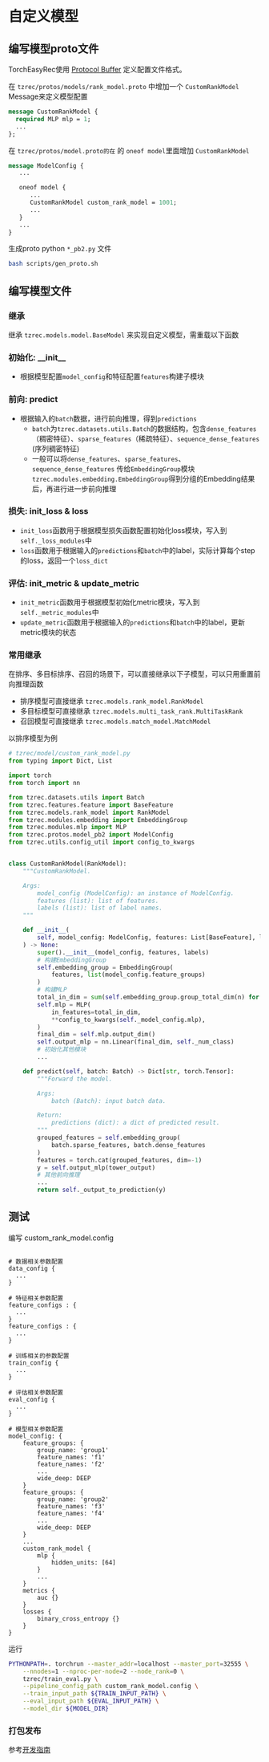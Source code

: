 # 自定义模型

## 编写模型proto文件

TorchEasyRec使用 [Protocol Buffer](https://developers.google.com/protocol-buffers/docs/pythontutorial) 定义配置文件格式。

在 `tzrec/protos/models/rank_model.proto` 中增加一个 `CustomRankModel` Message来定义模型配置

```protobuf
message CustomRankModel {
  required MLP mlp = 1;
  ...
};
```

在 `tzrec/protos/model.proto的在` 的 `oneof model`里面增加 `CustomRankModel`

```protobuf
message ModelConfig {
   ...

   oneof model {
      ...
      CustomRankModel custom_rank_model = 1001;
      ...
   }
   ...
}
```

生成proto python `*_pb2.py` 文件

```bash
bash scripts/gen_proto.sh
```

## 编写模型文件

### 继承

继承 `tzrec.models.model.BaseModel` 来实现自定义模型，需重载以下函数

### 初始化: \_\_init\_\_

- 根据模型配置`model_config`和特征配置`features`构建子模块

### 前向: predict

- 根据输入的`batch`数据，进行前向推理，得到`predictions`
  - `batch`为`tzrec.datasets.utils.Batch`的数据结构，包含`dense_features`（稠密特征）、`sparse_features`（稀疏特征）、`sequence_dense_features` (序列稠密特征)
  - 一般可以将`dense_features`、`sparse_features`、`sequence_dense_features` 传给`EmbeddingGroup`模块`tzrec.modules.embedding.EmbeddingGroup`得到分组的Embedding结果后，再进行进一步前向推理

### 损失: init_loss & loss

- `init_loss`函数用于根据模型损失函数配置初始化loss模块，写入到`self._loss_modules`中
- `loss`函数用于根据输入的`predictions`和`batch`中的label，实际计算每个step的loss，返回一个`loss_dict`

### 评估: init_metric & update_metric

- `init_metric`函数用于根据模型初始化metric模块，写入到`self._metric_modules`中
- `update_metric`函数用于根据输入的`predictions`和`batch`中的label，更新metric模块的状态

### 常用继承

在排序、多目标排序、召回的场景下，可以直接继承以下子模型，可以只用重置前向推理函数

- 排序模型可直接继承 `tzrec.models.rank_model.RankModel`
- 多目标模型可直接继承 `tzrec.models.multi_task_rank.MultiTaskRank`
- 召回模型可直接继承 `tzrec.models.match_model.MatchModel`

以排序模型为例

```python
# tzrec/model/custom_rank_model.py
from typing import Dict, List

import torch
from torch import nn

from tzrec.datasets.utils import Batch
from tzrec.features.feature import BaseFeature
from tzrec.models.rank_model import RankModel
from tzrec.modules.embedding import EmbeddingGroup
from tzrec.modules.mlp import MLP
from tzrec.protos.model_pb2 import ModelConfig
from tzrec.utils.config_util import config_to_kwargs


class CustomRankModel(RankModel):
    """CustomRankModel.

    Args:
        model_config (ModelConfig): an instance of ModelConfig.
        features (list): list of features.
        labels (list): list of label names.
    """

    def __init__(
        self, model_config: ModelConfig, features: List[BaseFeature], labels: List[str]
    ) -> None:
        super().__init__(model_config, features, labels)
        # 构建EmbeddingGroup
        self.embedding_group = EmbeddingGroup(
            features, list(model_config.feature_groups)
        )
        # 构建MLP
        total_in_dim = sum(self.embedding_group.group_total_dim(n) for n in self.embedding_group.group_names())
        self.mlp = MLP(
            in_features=total_in_dim,
            **config_to_kwargs(self._model_config.mlp),
        )
        final_dim = self.mlp.output_dim()
        self.output_mlp = nn.Linear(final_dim, self._num_class)
        # 初始化其他模块
        ...

    def predict(self, batch: Batch) -> Dict[str, torch.Tensor]:
        """Forward the model.

        Args:
            batch (Batch): input batch data.

        Return:
            predictions (dict): a dict of predicted result.
        """
        grouped_features = self.embedding_group(
            batch.sparse_features, batch.dense_features
        )
        features = torch.cat(grouped_features, dim=-1)
        y = self.output_mlp(tower_output)
        # 其他前向推理
        ...
        return self._output_to_prediction(y)
```

## 测试

编写 custom_rank_model.config

```

# 数据相关参数配置
data_config {
  ...
}

# 特征相关参数配置
feature_configs : {
  ...
}
feature_configs : {
  ...
}

# 训练相关的参数配置
train_config {
  ...
}

# 评估相关参数配置
eval_config {
  ...
}

# 模型相关参数配置
model_config: {
    feature_groups: {
        group_name: 'group1'
        feature_names: 'f1'
        feature_names: 'f2'
        ...
        wide_deep: DEEP
    }
    feature_groups: {
        group_name: 'group2'
        feature_names: 'f3'
        feature_names: 'f4'
        ...
        wide_deep: DEEP
    }
    ...
    custom_rank_model {
        mlp {
            hidden_units: [64]
        }
        ...
    }
    metrics {
        auc {}
    }
    losses {
        binary_cross_entropy {}
    }
}
```

运行

```bash
PYTHONPATH=. torchrun --master_addr=localhost --master_port=32555 \
    --nnodes=1 --nproc-per-node=2 --node_rank=0 \
    tzrec/train_eval.py \
    --pipeline_config_path custom_rank_model.config \
    --train_input_path ${TRAIN_INPUT_PATH} \
    --eval_input_path ${EVAL_INPUT_PATH} \
    --model_dir ${MODEL_DIR}
```

### 打包发布

参考[开发指南](../develop.md)
